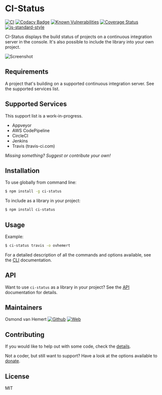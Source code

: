 # CI-Status

[![CI](https://github.com/ovhemert/ci-status/workflows/CI/badge.svg)](https://github.com/ovhemert/ci-status/actions)
[![Codacy Badge](https://api.codacy.com/project/badge/Grade/39e011f864c94544bb2535a531c4dd68)](https://www.codacy.com/app/ovhemert/ci-status?utm_source=github.com&amp;utm_medium=referral&amp;utm_content=ovhemert/ci-status&amp;utm_campaign=Badge_Grade)
[![Known Vulnerabilities](https://snyk.io/test/npm/ci-status/badge.svg)](https://snyk.io/test/npm/ci-status)
[![Coverage Status](https://coveralls.io/repos/github/ovhemert/ci-status/badge.svg?branch=master)](https://coveralls.io/github/ovhemert/ci-status?branch=master)
[![js-standard-style](https://img.shields.io/badge/code%20style-standard-brightgreen.svg?style=flat)](http://standardjs.com/)

CI-Status displays the build status of projects on a continuous integration server in the console.
It's also possible to include the library into your own project.

![Screenshot](assets/images/screenshot.png)

## Requirements

A project that's building on a supported continuous integration server.
See the supported services list.

## Supported Services

This support list is a work-in-progress.

-   Appveyor
-   AWS CodePipeline
-   CircleCI
-   Jenkins
-   Travis (travis-ci.com)

*Missing something? Suggest or contribute your own!*

## Installation

To use globally from command line:

```bash
$ npm install -g ci-status
```

To include as a library in your project:

```bash
$ npm install ci-status
```

## Usage

Example:

```bash
$ ci-status travis -o ovhemert
```

For a detailed description of all the commands and options available, see the [CLI](./docs/CLI.md) documentation.

## API

Want to use `ci-status` as a library in your project?
See the [API](./docs/API.md) documentation for details.

## Maintainers

Osmond van Hemert
[![Github](https://img.shields.io/badge/-website.svg?style=social&logoColor=333&logo=github)](https://github.com/ovhemert)
[![Web](https://img.shields.io/badge/-website.svg?style=social&logoColor=333&logo=nextdoor)](https://ovhemert.dev)

## Contributing

If you would like to help out with some code, check the [details](./docs/CONTRIBUTING.md).

Not a coder, but still want to support? Have a look at the options available to [donate](https://ovhemert.dev/donate).

## License

MIT
